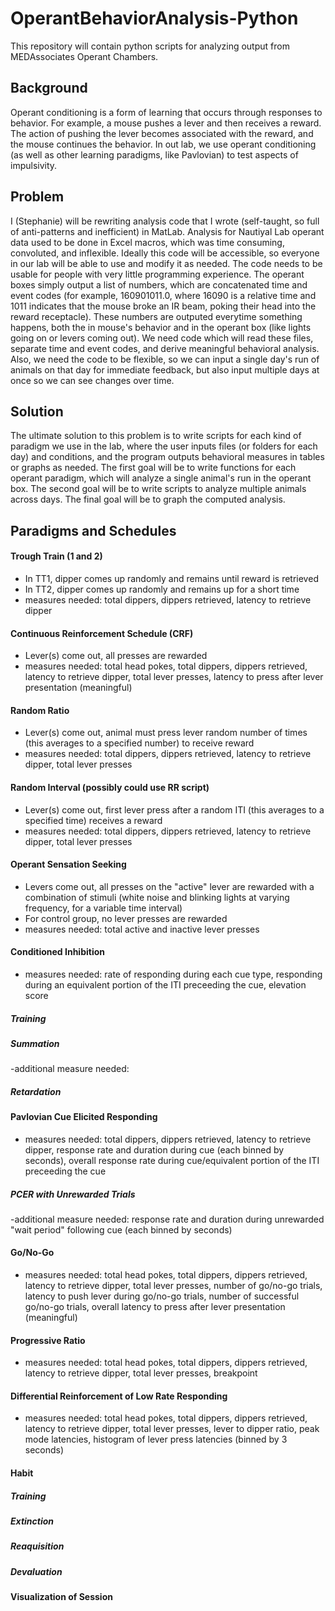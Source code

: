 # OperantBehaviorAnalysis-Python
This repository will contain python scripts for analyzing output from MEDAssociates Operant Chambers. 

## Background
Operant conditioning is a form of learning that occurs through responses to behavior. For example, a mouse pushes a lever and then receives a reward. The action of pushing the lever becomes associated with the reward, and the mouse continues the behavior. In out lab, we use operant conditioning (as well as other learning paradigms, like Pavlovian) to test aspects of impulsivity.

## Problem
I (Stephanie) will be rewriting analysis code that I wrote (self-taught, so full of anti-patterns and inefficient) in MatLab. Analysis for Nautiyal Lab operant data used to be done in Excel macros, which was time consuming, convoluted, and inflexible. Ideally this code will be accessible, so everyone in our lab will be able to use and modify it as needed. The code needs to be usable for people with very little programming experience.
The operant boxes simply output a list of numbers, which are concatenated time and event codes (for example, 160901011.0, where 16090 is a relative time and 1011 indicates that the mouse broke an IR beam, poking their head into the reward receptacle). These numbers are outputed everytime something happens, both the in mouse's behavior and in the operant box (like lights going on or levers coming out). We need code which will read these files, separate time and event codes, and derive meaningful behavioral analysis. 
Also, we need the code to be flexible, so we can input a single day's run of animals on that day for immediate feedback, but also input multiple days at once so we can see changes over time. 

## Solution
The ultimate solution to this problem is to write scripts for each kind of paradigm we use in the lab, where the user inputs files (or folders for each day) and conditions, and the program outputs behavioral measures in tables or graphs as needed.
The first goal will be to write functions for each operant paradigm, which will analyze a single animal's run in the operant box.
The second goal will be to write scripts to analyze multiple animals across days.
The final goal will be to graph the computed analysis.

## Paradigms and Schedules
#### Trough Train (1 and 2)
- In TT1, dipper comes up randomly and remains until reward is retrieved
- In TT2, dipper comes up randomly and remains up for a short time
- measures needed: total dippers, dippers retrieved, latency to retrieve dipper
#### Continuous Reinforcement Schedule (CRF)
- Lever(s) come out, all presses are rewarded
- measures needed: total head pokes, total dippers, dippers retrieved, latency to retrieve dipper, total lever presses, latency to press after lever presentation (meaningful)
#### Random Ratio
- Lever(s) come out, animal must press lever random number of times (this averages to a specified number) to receive reward
- measures needed: total dippers, dippers retrieved, latency to retrieve dipper, total lever presses
#### Random Interval (possibly could use RR script)
- Lever(s) come out, first lever press after a random ITI (this averages to a specified time) receives a reward
- measures needed: total dippers, dippers retrieved, latency to retrieve dipper, total lever presses
#### Operant Sensation Seeking
- Levers come out, all presses on the "active" lever are rewarded with a combination of stimuli (white noise and blinking lights at varying frequency, for a variable time interval)
- For control group, no lever presses are rewarded
- measures needed: total active and inactive lever presses
#### Conditioned Inhibition
- measures needed: rate of responding during each cue type, responding during an equivalent portion of the ITI preceeding the cue, elevation score 
##### Training
##### Summation
-additional measure needed: 
##### Retardation
#### Pavlovian Cue Elicited Responding
- measures needed: total dippers, dippers retrieved, latency to retrieve dipper, response rate and duration during cue (each binned by seconds), overall response rate during cue/equivalent portion of the ITI preceeding the cue
##### PCER with Unrewarded Trials
-additional measure needed: response rate and duration during unrewarded "wait period" following cue (each binned by seconds) 
#### Go/No-Go
- measures needed: total head pokes, total dippers, dippers retrieved, latency to retrieve dipper, total lever presses, number of go/no-go trials, latency to push lever during go/no-go trials, number of successful go/no-go trials, overall latency to press after lever presentation (meaningful)
#### Progressive Ratio
- measures needed: total head pokes, total dippers, dippers retrieved, latency to retrieve dipper, total lever presses, breakpoint
#### Differential Reinforcement of Low Rate Responding
- measures needed: total head pokes, total dippers, dippers retrieved, latency to retrieve dipper, total lever presses, lever to dipper ratio, peak mode latencies, histogram of lever press latencies (binned by 3 seconds)
#### Habit
##### Training
##### Extinction
##### Reaquisition
##### Devaluation
#### Visualization of Session
